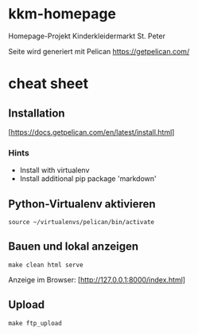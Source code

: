 # kkm-homepage

Homepage-Projekt Kinderkleidermarkt St. Peter

Seite wird generiert mit Pelican https://getpelican.com/


# cheat sheet


## Installation

[https://docs.getpelican.com/en/latest/install.html]

### Hints

- Install with virtualenv
- Install additional pip package 'markdown'


## Python-Virtualenv aktivieren

`source ~/virtualenvs/pelican/bin/activate`

## Bauen und lokal anzeigen

`make clean html serve`

Anzeige im Browser: [http://127.0.0.1:8000/index.html]

## Upload

`make ftp_upload`




